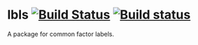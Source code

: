 # lbls [![Build Status](https://travis-ci.org/lbraglia/lbls.svg)](https://travis-ci.org/lbraglia/lbls) [![Build status](https://ci.appveyor.com/api/projects/status/5kjdqogjppw32p75?svg=true)](https://ci.appveyor.com/project/lbraglia/lbls)

A package for common factor labels. 